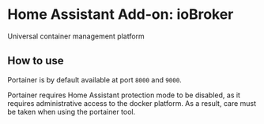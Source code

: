 # Home Assistant Add-on: ioBroker
Universal container management platform

## How to use

Portainer is by default available at port `8000` and `9000`.

Portainer requires Home Assistant protection mode to be disabled, as it requires administrative access to the docker platform. As a result, care must be taken when using the portainer tool.